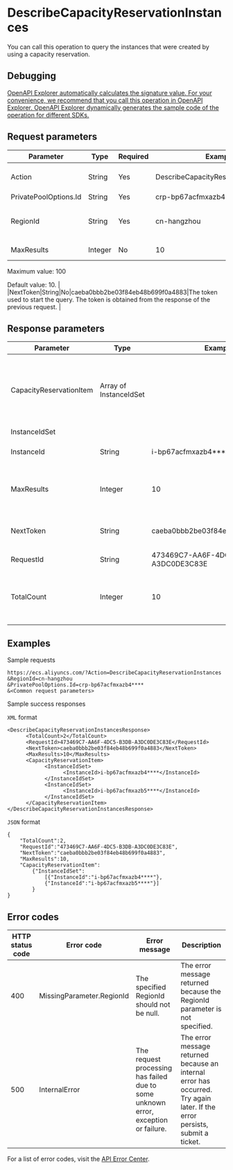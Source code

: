 # DescribeCapacityReservationInstances

You can call this operation to query the instances that were created by using a capacity reservation.

## Debugging

[OpenAPI Explorer automatically calculates the signature value. For your convenience, we recommend that you call this operation in OpenAPI Explorer. OpenAPI Explorer dynamically generates the sample code of the operation for different SDKs.](https://api.aliyun.com/#product=Ecs&api=DescribeCapacityReservationInstances&type=RPC&version=2014-05-26)

## Request parameters

|Parameter|Type|Required|Example|Description|
|---------|----|--------|-------|-----------|
|Action|String|Yes|DescribeCapacityReservationInstances|The operation that you want to perform. Set the value to DescribeCapacityReservationInstances. |
|PrivatePoolOptions.Id|String|Yes|crp-bp67acfmxazb4\*\*\*\*|The ID of the capacity reservation. |
|RegionId|String|Yes|cn-hangzhou|The region ID of the capacity reservation. You can call the [DescribeRegions](~~25609~~) operation to query the most recent region list. |
|MaxResults|Integer|No|10|The number of entries to return on each page.

Maximum value: 100

Default value: 10. |
|NextToken|String|No|caeba0bbb2be03f84eb48b699f0a4883|The token used to start the query. The token is obtained from the response of the previous request. |

## Response parameters

|Parameter|Type|Example|Description|
|---------|----|-------|-----------|
|CapacityReservationItem|Array of InstanceIdSet| |Details about the instances that were created by using the capacity reservation. |
|InstanceIdSet| | | |
|InstanceId|String|i-bp67acfmxazb4\*\*\*\*|The ID of the instance. |
|MaxResults|Integer|10|The number of entries returned per page. |
|NextToken|String|caeba0bbb2be03f84eb48b699f0a4883|The token used to start the next query. |
|RequestId|String|473469C7-AA6F-4DC5-B3DB-A3DC0DE3C83E|The ID of the request. |
|TotalCount|Integer|10|The number of entries that meet the query criteria. |

## Examples

Sample requests

```
https://ecs.aliyuncs.com/?Action=DescribeCapacityReservationInstances
&RegionId=cn-hangzhou
&PrivatePoolOptions.Id=crp-bp67acfmxazb4****
&<Common request parameters>
```

Sample success responses

`XML` format

```
<DescribeCapacityReservationInstancesResponse>
      <TotalCount>2</TotalCount>
      <RequestId>473469C7-AA6F-4DC5-B3DB-A3DC0DE3C83E</RequestId>
      <NextToken>caeba0bbb2be03f84eb48b699f0a4883</NextToken>
      <MaxResults>10</MaxResults>
      <CapacityReservationItem>
            <InstanceIdSet>
                  <InstanceId>i-bp67acfmxazb4****</InstanceId>
            </InstanceIdSet>
            <InstanceIdSet>
                  <InstanceId>i-bp67acfmxazb5****</InstanceId>
            </InstanceIdSet>
      </CapacityReservationItem>
</DescribeCapacityReservationInstancesResponse>
```

`JSON` format

```
{
    "TotalCount":2,
    "RequestId":"473469C7-AA6F-4DC5-B3DB-A3DC0DE3C83E",
    "NextToken":"caeba0bbb2be03f84eb48b699f0a4883",
    "MaxResults":10,
    "CapacityReservationItem":
        {"InstanceIdSet":
            [{"InstanceId":"i-bp67acfmxazb4****"},
            {"InstanceId":"i-bp67acfmxazb5****"}]
        }
}
```

## Error codes

|HTTP status code|Error code|Error message|Description|
|----------------|----------|-------------|-----------|
|400|MissingParameter.RegionId|The specified RegionId should not be null.|The error message returned because the RegionId parameter is not specified.|
|500|InternalError|The request processing has failed due to some unknown error, exception or failure.|The error message returned because an internal error has occurred. Try again later. If the error persists, submit a ticket.|

For a list of error codes, visit the [API Error Center](https://error-center.alibabacloud.com/status/product/Ecs).

